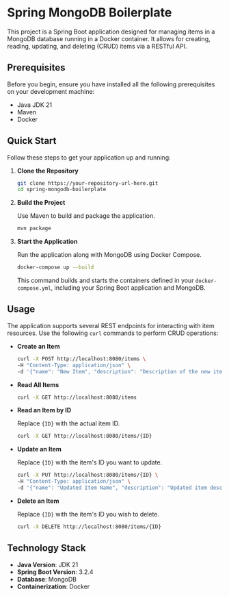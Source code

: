# Spring MongoDB Boilerplate

This project is a Spring Boot application designed for managing items in a MongoDB database running in a Docker container. It allows for creating, reading, updating, and deleting (CRUD) items via a RESTful API.

## Prerequisites

Before you begin, ensure you have installed all the following prerequisites on your development machine:

- Java JDK 21
- Maven
- Docker

## Quick Start

Follow these steps to get your application up and running:

1. **Clone the Repository**

    ```sh
    git clone https://your-repository-url-here.git
    cd spring-mongodb-boilerplate
    ```

2. **Build the Project**

   Use Maven to build and package the application.

    ```sh
    mvn package
    ```

3. **Start the Application**

   Run the application along with MongoDB using Docker Compose.

    ```sh
    docker-compose up --build
    ```

   This command builds and starts the containers defined in your `docker-compose.yml`, including your Spring Boot application and MongoDB.

## Usage

The application supports several REST endpoints for interacting with item resources. Use the following `curl` commands to perform CRUD operations:

- **Create an Item**

    ```sh
    curl -X POST http://localhost:8080/items \
    -H "Content-Type: application/json" \
    -d '{"name": "New Item", "description": "Description of the new item"}'
    ```

- **Read All Items**

    ```sh
    curl -X GET http://localhost:8080/items
    ```

- **Read an Item by ID**

  Replace `{ID}` with the actual item ID.

    ```sh
    curl -X GET http://localhost:8080/items/{ID}
    ```

- **Update an Item**

  Replace `{ID}` with the item's ID you want to update.

    ```sh
    curl -X PUT http://localhost:8080/items/{ID} \
    -H "Content-Type: application/json" \
    -d '{"name": "Updated Item Name", "description": "Updated item description"}'
    ```

- **Delete an Item**

  Replace `{ID}` with the item's ID you wish to delete.

    ```sh
    curl -X DELETE http://localhost:8080/items/{ID}
    ```

## Technology Stack

- **Java Version**: JDK 21
- **Spring Boot Version**: 3.2.4
- **Database**: MongoDB
- **Containerization**: Docker

